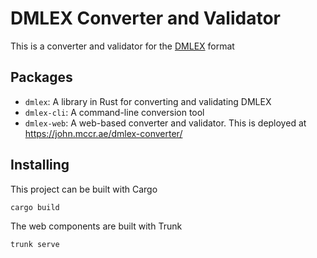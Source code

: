 DMLEX Converter and Validator
=============================

This is a converter and validator for the [DMLEX](https://github.com/oasis-tcs/lexidma)
format

Packages
--------

* `dmlex`: A library in Rust for converting and validating DMLEX
* `dmlex-cli`: A command-line conversion tool
* `dmlex-web`: A web-based converter and validator. This is deployed at 
   https://john.mccr.ae/dmlex-converter/

Installing
----------

This project can be built with Cargo

    cargo build

The web components are built with Trunk

    trunk serve
